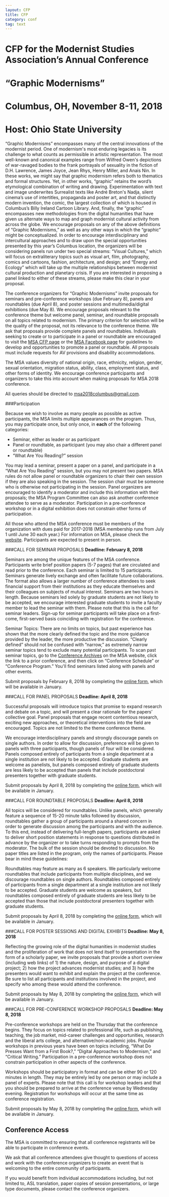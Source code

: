 ```yaml
---
layout: CFP
title: CFP
category: conf
tag: text
---
```


# CFP for the Modernist Studies Association’s Annual Conference

# “Graphic Modernisms”

# Columbus, OH, November 8-11, 2018

# Host: Ohio State University

“Graphic Modernisms” encompasses many of the central innovations of the modernist period.  One of modernism's most enduring legacies is its challenge to what counts as permissible in artistic representation. The most well-known and canonical examples range from Wilfred Owen's depictions of war-ravaged bodies to the frank portrayals of sexuality in the fiction of D.H. Lawrence, James Joyce, Jean Rhys, Henry Miller, and Anais Nin.  In these works, we might say that graphic modernism refers both to thematics and formal structures.  Yet, in other works, “graphic” retains the word’s etymological combination of writing and drawing.  Experimentation with text and image underwrites Surrealist texts like André Breton's Nadja, silent cinema’s use of intertitles, propaganda and poster art, and that distinctly modern invention, the comic, the largest collection of which is housed in Columbus’s Billy Ireland Cartoon Library. And, finally, the “graphic” encompasses new methodologies from the digital humanities that have given us alternate ways to map and graph modernist cultural activity from across the globe. We encourage proposals on any of the above definitions of “Graphic Modernisms,” as well as any other ways in which the “graphic” might be conceptualized.  In order to encourage interdisciplinary and intercultural approaches and to draw upon the special opportunities presented by this year’s Columbus location, the organizers will be considering panels run under two special streams: “Visual Cultures,” which will focus on extraliterary topics such as visual art, film, photography, comics and cartoons, fashion, architecture, and design; and “Energy and Ecology” which will take up the multiple relationships between modernist cultural production and planetary crisis. If you are interested in proposing a panel linked to either of these streams, please make this clear in your proposal. 

The conference organizers for “Graphic Modernisms” invite proposals for seminars and pre-conference workshops (due February 8), panels and roundtables (due April 8), and poster sessions and multimedia/digital exhibitions (due May 8).  We encourage proposals relevant to the conference theme but welcome panel, seminar, and roundtable proposals on all topics related to modernism. The primary criterion for selection will be the quality of the proposal, not its relevance to the conference theme. We ask that proposals provide complete panels and roundtables. Individuals seeking to create or to participate in a panel or roundtable are encouraged to visit the [MSA CFP page](https://msa.press.jhu.edu/cgi-bin/cfp_view.cgi) or the [MSA Facebook page](https://www.facebook.com/groups/35866051126/) for guidelines to develop and opportunities to promote a panel or roundtable. All proposals must include requests for AV provisions and disability accommodations.

The MSA values diversity of national origin, race, ethnicity, religion, gender, sexual orientation, migration status, ability, class, employment status, and other forms of identity. We encourage conference participants and organizers to take this into account when making proposals for MSA 2018 conference. 

All queries should be directed to [msa2018columbus@gmail.com](mailto:msa2018columbus@gmail.com).

###Participation

Because we wish to involve as many people as possible as active participants, the MSA limits multiple appearances on the program. Thus, you may participate once, but only once, in **each** of the following categories:

* Seminar, either as leader or as participant 
* Panel or roundtable, as participant (you may also chair a different panel or roundtable)
 * “What Are You Reading?” session

You may lead a seminar, present a paper on a panel, and participate in a “What Are You Reading” session, but you may not present two papers. MSA rules do not allow panel or roundtable organizers to chair their own session if they are also speaking in the session. The session chair must be someone who is otherwise not participating in the session. Panel organizers are encouraged to identify a moderator and include this information with their proposals; the MSA Program Committee can also ask another conference attendee to serve as a moderator. Participation in a pre-conference workshop or in a digital exhibition does not constrain other forms of participation.

All those who attend the MSA conference must be members of the organization with dues paid for 2017-2018 (MSA membership runs from July 1 until June 30 each year.) For information on MSA, please check the [website](https://msa.press.jhu.edu/index.html). Participants are expected to present in person.


###CALL FOR SEMINAR PROPOSALS 
**Deadline: February 8, 2018**

Seminars are among the unique features of the MSA conference. Participants write brief position papers (5-7 pages) that are circulated and read prior to the conference. Each seminar is limited to 15 participants.  Seminars generate lively exchange and often facilitate future collaborations. The format also allows a larger number of conference attendees to seek financial support from their institutions as they educate themselves and their colleagues on subjects of mutual interest. Seminars are two hours in length. Because seminars led solely by graduate students are not likely to be accepted, we encourage interested graduate students to invite a faculty member to lead the seminar with them. Please note that this is the call for seminar leaders. Sign-up for seminar participants will take place on a first-come, first-served basis coinciding with registration for the conference.

Seminar Topics: There are no limits on topics, but past experience has shown that the more clearly defined the topic and the more guidance provided by the leader, the more productive the discussion. “Clearly defined” should not be confused with “narrow,” as extremely narrow seminar topics tend to exclude many potential participants. To scan past seminar topics, go to the [Conference Archives](http://msa.press.jhu.edu/conferences/archive.html) on the MSA website, click the link to a prior conference, and then click on “Conference Schedule” or “Conference Program.” You'll find seminars listed along with panels and other events.

Submit proposals by February 8, 2018 by completing the [online form](), which will be available in January.


###CALL FOR PANEL PROPOSALS 
**Deadline: April 8, 2018**

Successful proposals will introduce topics that promise to expand research and debate on a topic, and will present a clear rationale for the papers’ collective goal. Panel proposals that engage recent contentious research, exciting new approaches, or theoretical interventions into the field are encouraged. Topics are not limited to the theme conference theme. 

We encourage interdisciplinary panels and strongly discourage panels on single authors. In order to allow for discussion, preference will be given to panels with three participants, though panels of four will be considered. Panels composed entirely of participants from a single department at a single institution are not likely to be accepted. Graduate students are welcome as panelists, but panels composed entirely of graduate students are less likely to be accepted than panels that include postdoctoral presenters together with graduate students.

Submit proposals by April 8, 2018 by completing the [online form](), which will be available in January.

###CALL FOR ROUNDTABLE PROPOSALS
**Deadline: April 8, 2018**

All topics will be considered for roundtables. Unlike panels, which generally feature a sequence of 15-20 minute talks followed by discussion, roundtables gather a group of participants around a shared concern in order to generate discussion among the participants and with the audience. To this end, instead of delivering full-length papers, participants are asked to deliver short position statements in response to questions distributed in advance by the organizer or to take turns responding to prompts from the moderator. The bulk of the session should be devoted to discussion. No paper titles are listed in the program, only the names of participants. Please bear in mind these guidelines:

Roundtables may feature as many as 6 speakers. We particularly welcome roundtables that include participants from multiple disciplines, and we discourage roundtables on single authors. Roundtables composed entirely of participants from a single department at a single institution are not likely to be accepted. Graduate students are welcome as speakers, but roundtables composed entirely of graduate students are less likely to be accepted than those that include postdoctoral presenters together with graduate students.

Submit proposals by April 8, 2018 by completing the [online form](), which will be available in January.

###CALL FOR POSTER SESSIONS AND DIGITAL EXHIBITS
**Deadline: May 8, 2018**

Reflecting the growing role of the digital humanities in modernist studies and the proliferation of work that does not lend itself to presentation in the form of a scholarly paper, we invite proposals that provide a short overview (including web links) of 1) the nature, design, and purpose of a digital project; 2) how the project advances modernist studies; and 3) how the presenters would want to exhibit and explain the project at the conference. Be sure to list all participants and institutions involved in the project, and specify who among these would attend the conference.
 
Submit proposals by May 8, 2018 by completing the [online form](), which will be available in January.

###CALL FOR PRE-CONFERENCE WORKSHOP PROPOSALS
**Deadline: May 8, 2018**

Pre-conference workshops are held on the Thursday that the conference begins. They focus on topics related to professional life, such as publishing, teaching, the job market, mid-career challenges and opportunities, research and the liberal arts college, and alternative/non-academic jobs. Popular workshops in previous years have been on topics including, “What Do Presses Want from a First Book?,” “Digital Approaches to Modernism,” and “Critical Writing.” Participation in a pre-conference workshop does not constrain participation in other aspects of the conference.

Workshops should be participatory in format and can be either 90 or 120 minutes in length. They may be entirely led by one person or may include a panel of experts. Please note that this call is for workshop leaders and that you should be prepared to arrive at the conference venue by Wednesday evening. Registration for workshops will occur at the same time as conference registration.

Submit proposals by May 8, 2018 by completing the [online form](), which will be available in January.

## Conference Access

The MSA is committed to ensuring that all conference registrants will be able to participate in conference events.

We ask that all conference attendees give thought to questions of access and work with the conference organizers to create an event that is welcoming to the entire community of participants.

If you would benefit from individual accommodations including, but not limited to, ASL translation, paper copies of session presentations, or large type documents, please contact the conference organizers.